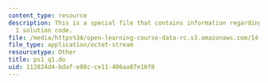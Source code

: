 ```yaml
---
content_type: resource
description: This is a special file that contains information regarding problem set
  1 solution code.
file: /media/https%3A/open-learning-course-data-rc.s3.amazonaws.com/14-662-labor-economics-ii-spring-2015/112824d4bdafe08cce11406aa87e16f8_ps1_q1.do
file_type: application/octet-stream
resourcetype: Other
title: ps1_q1.do
uid: 112824d4-bdaf-e08c-ce11-406aa87e16f8
---
```

